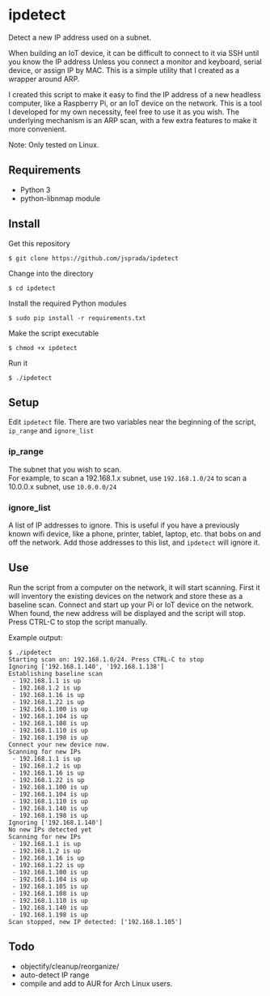 # ipdetect
Detect a new IP address used on a subnet. 

When building an IoT device, it can be difficult to connect to it via SSH until you know the IP address Unless you connect a monitor and keyboard, serial device, or assign IP by MAC.   This is a simple utility that I created as a wrapper around ARP. 

I created this script to make it easy to find the IP address of a new headless computer, like a Raspberry Pi, or an IoT device on the network.  This is a tool I developed for my own necessity, feel free to use it as you wish.   The underlying mechanism is an ARP scan, with a few extra features to make it more convenient.

Note: Only tested on Linux.

## Requirements

* Python 3
* python-libnmap module

##  Install

Get this repository

    $ git clone https://github.com/jsprada/ipdetect

Change into the directory

    $ cd ipdetect

Install the required Python modules

    $ sudo pip install -r requirements.txt

Make the script executable 

    $ chmod +x ipdetect

Run it

    $ ./ipdetect

## Setup
Edit `ipdetect` file.  There are two variables near the beginning of the script, `ip_range` and `ignore_list`

### ip_range
The subnet that you wish to scan.  
For example, to scan a 192.168.1.x subnet, use `192.168.1.0/24`  to scan a 10.0.0.x subnet, use `10.0.0.0/24`

### ignore_list
A list of IP addresses to ignore.  This is useful if you have a previously known wifi device, like a phone, printer, tablet, laptop, etc. that bobs on and off the network.   Add those addresses to this list, and `ipdetect` will ignore it.

## Use

Run the script from a computer on the network, it will start scanning.   First it will inventory the existing devices on the network and store these as a baseline scan.  Connect and start up your Pi or IoT device on the network.  When found, the new address will be displayed and the script will stop.   Press CTRL-C to stop the script manually.

Example output:

```
$ ./ipdetect
Starting scan on: 192.168.1.0/24. Press CTRL-C to stop
Ignoring ['192.168.1.140', '192.168.1.138']
Establishing baseline scan
 - 192.168.1.1 is up
 - 192.168.1.2 is up
 - 192.168.1.16 is up
 - 192.168.1.22 is up
 - 192.168.1.100 is up
 - 192.168.1.104 is up
 - 192.168.1.108 is up
 - 192.168.1.110 is up
 - 192.168.1.198 is up
Connect your new device now.
Scanning for new IPs
 - 192.168.1.1 is up
 - 192.168.1.2 is up
 - 192.168.1.16 is up
 - 192.168.1.22 is up
 - 192.168.1.100 is up
 - 192.168.1.104 is up
 - 192.168.1.110 is up
 - 192.168.1.140 is up
 - 192.168.1.198 is up
Ignoring ['192.168.1.140']
No new IPs detected yet
Scanning for new IPs
 - 192.168.1.1 is up
 - 192.168.1.2 is up
 - 192.168.1.16 is up
 - 192.168.1.22 is up
 - 192.168.1.100 is up
 - 192.168.1.104 is up
 - 192.168.1.105 is up
 - 192.168.1.108 is up
 - 192.168.1.110 is up
 - 192.168.1.140 is up
 - 192.168.1.198 is up
Scan stopped, new IP detected: ['192.168.1.105']

```


## Todo
* objectify/cleanup/reorganize/
* auto-detect IP range
* compile and add to AUR for Arch Linux users.
